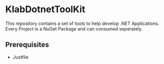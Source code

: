 # KlabDotnetToolKit

This repository contains a set of tools to help develop .NET Applications. Every Project is a NuGet Package and can consumed seperately.


## Prerequisites

* Justfile

